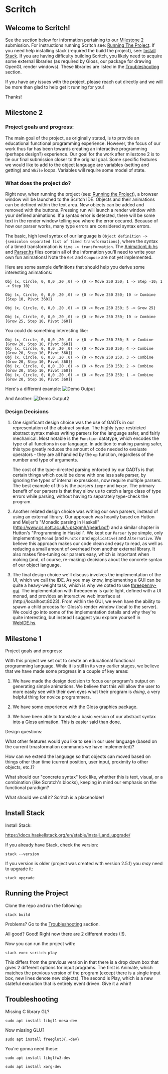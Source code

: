 # Scritch

## Welcome to Scritch!
See the section below for information pertaining to our [Milestone 2](#milestone-2) submission. For instructions running Scritch see: [Running The Project](#running-the-project). If you need help installing stack (required the build the project), see: [Install Stack](#install-stack). If you are having difficulty building Scritch, you likely need to acquire some external libraries (as required by Gloss, our package for drawing OpenGL render windows). These libraries are listed in the [Troubleshooting](#troubleshooting) section.

If you have any issues with the project, please reach out directly and we will be more than glad to help get it running for you!

Thanks!

## Milestone 2
### Project goals and progress:
The main goal of the project, as originally stated, is to provide an educational functional programming experience. However, the focus of our work thus far has been towards creating an interactive programming (perhaps design?) experience. Our goal for the work after milestone 2 is to tie our final submission closer to the original goal. Some specific features we would like to add to the object language are variables (setting and getting) and ```While``` loops. Variables will require some model of state.

### What does the project do?
Right now, when running the project (see: [Running the Project](#running-the-project)), a browser window will be launched to the Scritch IDE. Objects and their animations can be defined within the text area. New objects can be added and removed with the buttons. Pressing run will launch a render window with your defined animations. If a syntax error is detected, there will be some text in the render window telling you where the error occured. Because of how our parser works, many type errors are considered syntax errors.

The basic, high level syntax of our language is ```Object definition -> {semicolon separated list of timed transformations}```, where the syntax of a timed transformation is ```time -> transformation```. The [AnimationLib.hs](src/AnimationLib.hs) and [Parser.hs](src/Parser.hs) files contain all of the information you'll need to write your own fun animations! Note the ```Get``` and ```Compose``` are not yet implemented.

Here are some sample definitions that should help you derive some interesting animations:

`Obj (x, Circle, 0, 0,0 ,20 ,0) -> {0 -> Move 250 250; 1 -> Step -10; 1 -> Step 10}`

`Obj (x, Circle, 0, 0,0 ,20 ,0) -> {0 -> Move 250 250; 10 -> Combine [Step 10, Pivot 360]}`

`Obj (x, Circle, 0, 0,0 ,20 ,0) -> {0 -> Move 250 250; 5 -> Grow 25}`

`Obj (x, Circle, 0, 0,0 ,20 ,0) -> {0 -> Move 250 250; 10 -> Combine [Grow 25, Step 10, Pivot 360]}`


You could do something interesting like:
```
Obj (x, Circle, 0, 0,0 ,20 ,0) -> {0 -> Move 250 250; 5 -> Combine [Grow 20, Step 10, Pivot 360]}
Obj (x, Circle, 0, 0,0 ,20 ,0) -> {0 -> Move 250 250; 4 -> Combine [Grow 20, Step 10, Pivot 360]}
Obj (x, Circle, 0, 0,0 ,20 ,0) -> {0 -> Move 250 250; 3 -> Combine [Grow 20, Step 10, Pivot 360]}
Obj (x, Circle, 0, 0,0 ,20 ,0) -> {0 -> Move 250 250; 2 -> Combine [Grow 20, Step 10, Pivot 360]}
Obj (x, Circle, 0, 0,0 ,20 ,0) -> {0 -> Move 250 250; 1 -> Combine [Grow 20, Step 10, Pivot 360]}
```

Here's a different example:
![Demo Output](https://user-images.githubusercontent.com/43552143/119758893-27dd1100-be5c-11eb-81cc-fccee4e891e2.gif)

And Another:
![Demo Output2](https://user-images.githubusercontent.com/43552143/119771419-87deb200-be72-11eb-9201-baf6c23fb8fe.gif)

### Design Decisions
1. One significant design choice was the use of GADTs in our representation of the abstract syntax. The highly type-restricted abstract syntax makes writing parsers for the language safer, and fairly mechanical. Most notable is the ```Function``` datatype, which encodes the type of all functions in our language. In addition to making parsing safer, this type greatly reduces the amount of code needed to evaluate operators - they are all handled by the ```op``` function, regardless of the number and type of arguments.   

   The cost of the type-directed parsing enforced by our GADTs is that certain things which could be done with one less safe parser, by ignoring the types of internal expressions, now require multiple parsers. The best example of this is the parsers ```iexpr``` and ```bexpr```. The primary benefit of our parsers is that they allow us to catch a large class of type errors while parsing, without having to separately type-check the program.

2. Another related design choice was writing our own parsers, instead of using an external library. Our approach was heavily based on Hutton and Meijer's "Monadic parsing in Haskell" (http://www.cs.nott.ac.uk/~pszgmh//pearl.pdf) and a similar chapter in Hutton's "Programming in Haskell". We kept our ```Parser``` type simple, only implementing ```Monad``` (and ```Functor``` and ```Applicative```) and ```Alternative```. We believe this approach makes our code clean and easy to read, as well as reducing a small amount of overhead from another external library. It also makes fine-tuning our parsers easy, which is important when making (and, of course, re-making) decisions about the concrete syntax of our object language.

3. The final design choice we'll discuss involves the implementation of the UI, which we call the IDE. As you may know, implementing a GUI can be quite a heavy-weight task, which is why we opted to use [threepenny-gui](http://hackage.haskell.org/package/threepenny-gui). The implementation with threepenny is quite light, defined with a UI monad, and provides an interactive web interface at (http://localhost:8023). From within the GUI, we even have the ability to spawn a child process for Gloss's render window (local to the server). We could go into some of the implementation details and why they're quite interesting, but instead I suggest you explore yourself in [WebIDE.hs](/app/WebIDE.hs).

## Milestone 1
Project goals and progress:

With this project we set out to create an educational functional programming language. While it is still in its very earlier stages, we believe that we have made some progress in a couple of key areas:

1. We have made the design decision to focus our program's output on generating simple animations. We believe that this will allow the user to more easily see with their own eyes what their program is *doing*, a very helpful thing for novice programmers.

2. We have some experience with the Gloss graphics package.

3. We have been able to translate a basic version of our abstract syntax into a Gloss animation. This is easier said than done.

Design questions:

What other features would you like to see in our user language (based on the current trnasformation commands we have implemented)?

How can we extend the language so that objects can moved based on things other than time (current position, user input, proximity to other objects, etc.)?

What should our "concrete syntax" look like, whether this is text, visual, or a combination (like Scratch's blocks), keeping in mind our emphasis on the functional paradigm?

What should we call it? Scritch is a placeholder!

## Install Stack

Install Stack:

https://docs.haskellstack.org/en/stable/install_and_upgrade/

If you already have Stack, check the version:

`stack --version`

If you version is older (project was created with version 2.5.1) you *may* need to upgrade it:

`stack upgrade`

## Running the Project

Clone the repo and run the following:

`stack build`

Problems? Go to the [Troubleshooting](#troubleshooting) section.

All good? Good! Right now there are 2 different modes (!!).

Now you can run the project with:

`stack exec scritch-play`

This differs from the previous version in that there is a drop down box that gives 2 different options for input programs. The first is Animate, which matches the previous version of the program (except there is a single input box, new lines denote new objects). The second is Play, which is a new stateful execution that is entirely event driven. Give it a whirl!

## Troubleshooting

Missing C library GL?

`sudo apt install libgl1-mesa-dev`

Now missing GLU?

`sudo apt install freeglut3{,-dev}`

You're gonna need these:

`sudo apt install libglfw3-dev`

`sudo apt install xorg-dev`
